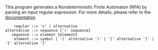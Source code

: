 This program generates a Nondeterministic Finite Automaton (NFA) by parsing an input regular expression. For more details, please refer to the [documentation](/documentation)

```
    regular ::= 'ε' | alternative
alternative ::= sequence {'|' sequence}
   sequence ::= element {element}
    element ::= symbol | '(' alternative ')' | '[' alternative ']' | '{' alternative '}'
```
